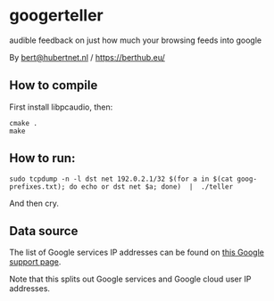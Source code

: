 # googerteller
audible feedback on just how much your browsing feeds into google

By bert@hubertnet.nl / https://berthub.eu/

## How to compile
First install libpcaudio, then:

```
cmake .
make
```

## How to run:

```
sudo tcpdump -n -l dst net 192.0.2.1/32 $(for a in $(cat goog-prefixes.txt); do echo or dst net $a; done)  |  ./teller 
```

And then cry.

## Data source
The list of Google services IP addresses can be found on [this Google
support page](https://support.google.com/a/answer/10026322?hl=en).

Note that this splits out Google services and Google cloud user IP
addresses.
